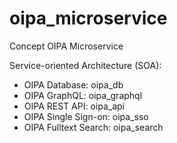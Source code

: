 # oipa_microservice
Concept OIPA Microservice

Service-oriented Architecture (SOA):
- OIPA Database: oipa_db
- OIPA GraphQL: oipa_graphql
- OIPA REST API: oipa_api
- OIPA Single Sign-on: oipa_sso
- OIPA Fulltext Search: oipa_search
